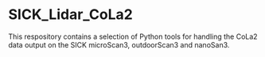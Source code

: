 # SICK_Lidar_CoLa2
This respository contains a selection of Python tools for handling the CoLa2 data output on the SICK microScan3, outdoorScan3 and nanoSan3.

